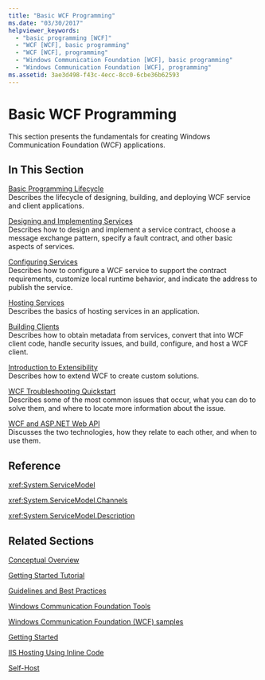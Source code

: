 ```yaml
---
title: "Basic WCF Programming"
ms.date: "03/30/2017"
helpviewer_keywords: 
  - "basic programming [WCF]"
  - "WCF [WCF], basic programming"
  - "WCF [WCF], programming"
  - "Windows Communication Foundation [WCF], basic programming"
  - "Windows Communication Foundation [WCF], programming"
ms.assetid: 3ae3d498-f43c-4ecc-8cc0-6cbe36b62593
---
```

# Basic WCF Programming
This section presents the fundamentals for creating Windows Communication Foundation (WCF) applications.  
  
## In This Section  
 [Basic Programming Lifecycle](../../../docs/framework/wcf/basic-programming-lifecycle.md)  
 Describes the lifecycle of designing, building, and deploying WCF service and client applications.  
  
 [Designing and Implementing Services](../../../docs/framework/wcf/designing-and-implementing-services.md)  
 Describes how to design and implement a service contract, choose a message exchange pattern, specify a fault contract, and other basic aspects of services.  
  
 [Configuring Services](../../../docs/framework/wcf/configuring-services.md)  
 Describes how to configure a WCF service to support the contract requirements, customize local runtime behavior, and indicate the address to publish the service.  
  
 [Hosting Services](../../../docs/framework/wcf/hosting-services.md)  
 Describes the basics of hosting services in an application.  
  
 [Building Clients](../../../docs/framework/wcf/building-clients.md)  
 Describes how to obtain metadata from services, convert that into WCF client code, handle security issues, and build, configure, and host a WCF client.  
  
 [Introduction to Extensibility](../../../docs/framework/wcf/introduction-to-extensibility.md)  
 Describes how to extend WCF to create custom solutions.  
  
 [WCF Troubleshooting Quickstart](../../../docs/framework/wcf/wcf-troubleshooting-quickstart.md)  
 Describes some of the most common issues that occur, what you can do to solve them, and where to locate more information about the issue.  
  
 [WCF and ASP.NET Web API](../../../docs/framework/wcf/wcf-and-aspnet-web-api.md)  
 Discusses the two technologies, how they relate to each other, and when to use them.  
  
## Reference  
 <xref:System.ServiceModel>  
  
 <xref:System.ServiceModel.Channels>  
  
 <xref:System.ServiceModel.Description>  
  
## Related Sections  
  
 [Conceptual Overview](../../../docs/framework/wcf/conceptual-overview.md)  
  
 [Getting Started Tutorial](../../../docs/framework/wcf/getting-started-tutorial.md)  
  
 [Guidelines and Best Practices](../../../docs/framework/wcf/guidelines-and-best-practices.md)  
  
 [Windows Communication Foundation Tools](../../../docs/framework/wcf/tools.md)  
  
 [Windows Communication Foundation (WCF) samples](./samples/index.md)  
  
 [Getting Started](../../../docs/framework/wcf/samples/getting-started-sample.md)  
  
 [IIS Hosting Using Inline Code](../../../docs/framework/wcf/samples/iis-hosting-using-inline-code.md)  
  
 [Self-Host](../../../docs/framework/wcf/samples/self-host.md)
